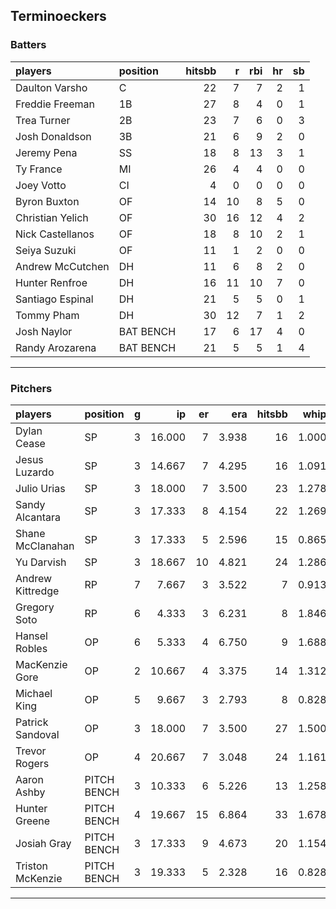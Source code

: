 ## Terminoeckers

### Batters

 
|players          |position  | hitsbb|  r| rbi| hr| sb| 
|:----------------|:---------|------:|--:|---:|--:|--:| 
|Daulton Varsho   |C         |     22|  7|   7|  2|  1| 
|Freddie Freeman  |1B        |     27|  8|   4|  0|  1| 
|Trea Turner      |2B        |     23|  7|   6|  0|  3| 
|Josh Donaldson   |3B        |     21|  6|   9|  2|  0| 
|Jeremy Pena      |SS        |     18|  8|  13|  3|  1| 
|Ty France        |MI        |     26|  4|   4|  0|  0| 
|Joey Votto       |CI        |      4|  0|   0|  0|  0| 
|Byron Buxton     |OF        |     14| 10|   8|  5|  0| 
|Christian Yelich |OF        |     30| 16|  12|  4|  2| 
|Nick Castellanos |OF        |     18|  8|  10|  2|  1| 
|Seiya Suzuki     |OF        |     11|  1|   2|  0|  0| 
|Andrew McCutchen |DH        |     11|  6|   8|  2|  0| 
|Hunter Renfroe   |DH        |     16| 11|  10|  7|  0| 
|Santiago Espinal |DH        |     21|  5|   5|  0|  1| 
|Tommy Pham       |DH        |     30| 12|   7|  1|  2| 
|Josh Naylor      |BAT BENCH |     17|  6|  17|  4|  0| 
|Randy Arozarena  |BAT BENCH |     21|  5|   5|  1|  4| 

* * *

### Pitchers

 
|players          |position    |  g|     ip| er|   era| hitsbb|  whip| so|  w| sv| 
|:----------------|:-----------|--:|------:|--:|-----:|------:|-----:|--:|--:|--:| 
|Dylan Cease      |SP          |  3| 16.000|  7| 3.938|     16| 1.000| 30|  1|  0| 
|Jesus Luzardo    |SP          |  3| 14.667|  7| 4.295|     16| 1.091| 18|  1|  0| 
|Julio Urias      |SP          |  3| 18.000|  7| 3.500|     23| 1.278| 11|  1|  0| 
|Sandy Alcantara  |SP          |  3| 17.333|  8| 4.154|     22| 1.269| 17|  0|  0| 
|Shane McClanahan |SP          |  3| 17.333|  5| 2.596|     15| 0.865| 27|  1|  0| 
|Yu Darvish       |SP          |  3| 18.667| 10| 4.821|     24| 1.286| 12|  2|  0| 
|Andrew Kittredge |RP          |  7|  7.667|  3| 3.522|      7| 0.913|  4|  2|  2| 
|Gregory Soto     |RP          |  6|  4.333|  3| 6.231|      8| 1.846|  6|  0|  2| 
|Hansel Robles    |OP          |  6|  5.333|  4| 6.750|      9| 1.688|  2|  0|  0| 
|MacKenzie Gore   |OP          |  2| 10.667|  4| 3.375|     14| 1.312|  8|  0|  0| 
|Michael King     |OP          |  5|  9.667|  3| 2.793|      8| 0.828| 11|  0|  0| 
|Patrick Sandoval |OP          |  3| 18.000|  7| 3.500|     27| 1.500| 11|  1|  0| 
|Trevor Rogers    |OP          |  4| 20.667|  7| 3.048|     24| 1.161| 19|  2|  0| 
|Aaron Ashby      |PITCH BENCH |  3| 10.333|  6| 5.226|     13| 1.258| 14|  0|  1| 
|Hunter Greene    |PITCH BENCH |  4| 19.667| 15| 6.864|     33| 1.678| 28|  0|  0| 
|Josiah Gray      |PITCH BENCH |  3| 17.333|  9| 4.673|     20| 1.154| 11|  2|  0| 
|Triston McKenzie |PITCH BENCH |  3| 19.333|  5| 2.328|     16| 0.828| 17|  2|  0| 


* * *


